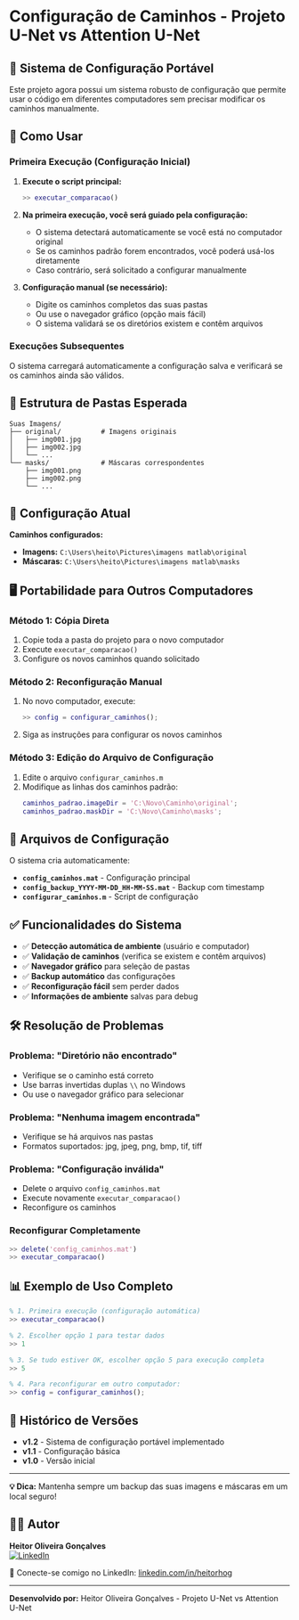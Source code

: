 # Configuração de Caminhos - Projeto U-Net vs Attention U-Net

## 📁 Sistema de Configuração Portável

Este projeto agora possui um sistema robusto de configuração que permite usar o código em diferentes computadores sem precisar modificar os caminhos manualmente.

## 🚀 Como Usar

### Primeira Execução (Configuração Inicial)

1. **Execute o script principal:**
   ```matlab
   >> executar_comparacao()
   ```

2. **Na primeira execução, você será guiado pela configuração:**
   - O sistema detectará automaticamente se você está no computador original
   - Se os caminhos padrão forem encontrados, você poderá usá-los diretamente
   - Caso contrário, será solicitado a configurar manualmente

3. **Configuração manual (se necessário):**
   - Digite os caminhos completos das suas pastas
   - Ou use o navegador gráfico (opção mais fácil)
   - O sistema validará se os diretórios existem e contêm arquivos

### Execuções Subsequentes

O sistema carregará automaticamente a configuração salva e verificará se os caminhos ainda são válidos.

## 📂 Estrutura de Pastas Esperada

```
Suas Imagens/
├── original/          # Imagens originais
│   ├── img001.jpg
│   ├── img002.jpg
│   └── ...
└── masks/             # Máscaras correspondentes
    ├── img001.png
    ├── img002.png
    └── ...
```

## 🔧 Configuração Atual

**Caminhos configurados:**
- **Imagens:** `C:\Users\heito\Pictures\imagens matlab\original`
- **Máscaras:** `C:\Users\heito\Pictures\imagens matlab\masks`

## 🖥️ Portabilidade para Outros Computadores

### Método 1: Cópia Direta
1. Copie toda a pasta do projeto para o novo computador
2. Execute `executar_comparacao()`
3. Configure os novos caminhos quando solicitado

### Método 2: Reconfiguração Manual
1. No novo computador, execute:
   ```matlab
   >> config = configurar_caminhos();
   ```
2. Siga as instruções para configurar os novos caminhos

### Método 3: Edição do Arquivo de Configuração
1. Edite o arquivo `configurar_caminhos.m`
2. Modifique as linhas dos caminhos padrão:
   ```matlab
   caminhos_padrao.imageDir = 'C:\Novo\Caminho\original';
   caminhos_padrao.maskDir = 'C:\Novo\Caminho\masks';
   ```

## 📝 Arquivos de Configuração

O sistema cria automaticamente:

- **`config_caminhos.mat`** - Configuração principal
- **`config_backup_YYYY-MM-DD_HH-MM-SS.mat`** - Backup com timestamp
- **`configurar_caminhos.m`** - Script de configuração

## ✅ Funcionalidades do Sistema

- ✅ **Detecção automática de ambiente** (usuário e computador)
- ✅ **Validação de caminhos** (verifica se existem e contêm arquivos)
- ✅ **Navegador gráfico** para seleção de pastas
- ✅ **Backup automático** das configurações
- ✅ **Reconfiguração fácil** sem perder dados
- ✅ **Informações de ambiente** salvas para debug

## 🛠️ Resolução de Problemas

### Problema: "Diretório não encontrado"
- Verifique se o caminho está correto
- Use barras invertidas duplas `\\` no Windows
- Ou use o navegador gráfico para selecionar

### Problema: "Nenhuma imagem encontrada"
- Verifique se há arquivos nas pastas
- Formatos suportados: jpg, jpeg, png, bmp, tif, tiff

### Problema: "Configuração inválida"
- Delete o arquivo `config_caminhos.mat`
- Execute novamente `executar_comparacao()`
- Reconfigure os caminhos

### Reconfigurar Completamente
```matlab
>> delete('config_caminhos.mat')
>> executar_comparacao()
```

## 📊 Exemplo de Uso Completo

```matlab
% 1. Primeira execução (configuração automática)
>> executar_comparacao()

% 2. Escolher opção 1 para testar dados
>> 1

% 3. Se tudo estiver OK, escolher opção 5 para execução completa
>> 5

% 4. Para reconfigurar em outro computador:
>> config = configurar_caminhos();
```

## 🔄 Histórico de Versões

- **v1.2** - Sistema de configuração portável implementado
- **v1.1** - Configuração básica
- **v1.0** - Versão inicial

---

**💡 Dica:** Mantenha sempre um backup das suas imagens e máscaras em um local seguro!

## 👨‍💻 Autor

**Heitor Oliveira Gonçalves**  
[![LinkedIn](https://img.shields.io/badge/LinkedIn-0077B5?style=for-the-badge&logo=linkedin&logoColor=white)](https://www.linkedin.com/in/heitorhog/)

📧 Conecte-se comigo no LinkedIn: [linkedin.com/in/heitorhog](https://www.linkedin.com/in/heitorhog/)

---

**Desenvolvido por:** Heitor Oliveira Gonçalves - Projeto U-Net vs Attention U-Net
